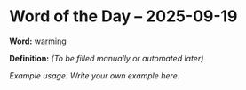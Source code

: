 # Word of the Day – 2025-09-19

**Word:** warming

**Definition:** _(To be filled manually or automated later)_

*Example usage:* _Write your own example here._
